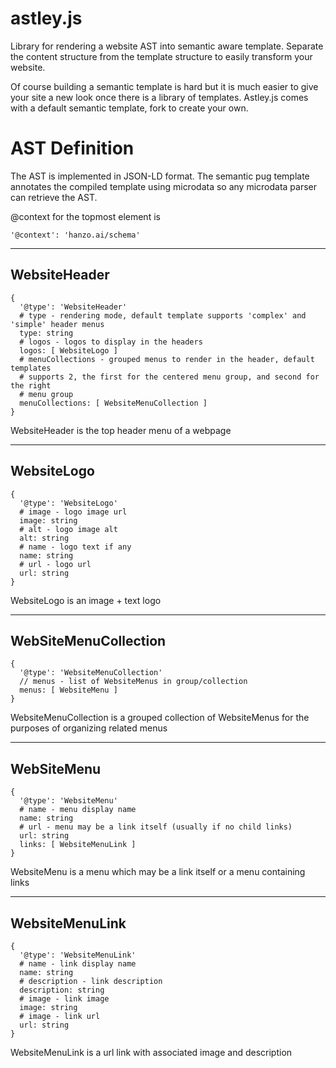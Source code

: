 # astley.js

Library for rendering a website AST into semantic aware template.  Separate the
content structure from the template structure to easily transform your website.

Of course building a semantic template is hard but it is much easier to give
your site a new look once there is a library of templates.  Astley.js comes
with a default semantic template, fork to create your own.

# AST Definition

The AST is implemented in JSON-LD format.  The semantic pug template annotates
the compiled template using microdata so any microdata parser can retrieve the
AST.

@context for the topmost element is

```
'@context': 'hanzo.ai/schema'
```

---

## WebsiteHeader

```
{
  '@type': 'WebsiteHeader'
  # type - rendering mode, default template supports 'complex' and 'simple' header menus
  type: string
  # logos - logos to display in the headers
  logos: [ WebsiteLogo ]
  # menuCollections - grouped menus to render in the header, default templates
  # supports 2, the first for the centered menu group, and second for the right
  # menu group
  menuCollections: [ WebsiteMenuCollection ]
}
```

WebsiteHeader is the top header menu of a webpage

---

## WebsiteLogo

```
{
  '@type': 'WebsiteLogo'
  # image - logo image url
  image: string
  # alt - logo image alt
  alt: string
  # name - logo text if any
  name: string
  # url - logo url
  url: string
}
```

WebsiteLogo is an image + text logo

---

## WebSiteMenuCollection

```
{
  '@type': 'WebsiteMenuCollection'
  // menus - list of WebsiteMenus in group/collection
  menus: [ WebsiteMenu ]
}
```

WebsiteMenuCollection is a grouped collection of WebsiteMenus for the purposes
of organizing related menus

---

## WebSiteMenu

```
{
  '@type': 'WebsiteMenu'
  # name - menu display name
  name: string
  # url - menu may be a link itself (usually if no child links)
  url: string
  links: [ WebsiteMenuLink ]
}
```

WebsiteMenu is a menu which may be a link itself or a menu containing links

---

## WebsiteMenuLink

```
{
  '@type': 'WebsiteMenuLink'
  # name - link display name
  name: string
  # description - link description
  description: string
  # image - link image
  image: string
  # image - link url
  url: string
}
```

WebsiteMenuLink is a url link with associated image and description
